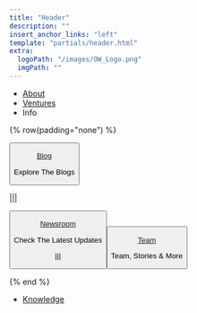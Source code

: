 ```yaml
---
title: "Header"
description: ""
insert_anchor_links: "left"
template: "partials/header.html"
extra:
  logoPath: "/images/OW_Logo.png"
  imgPath: ""
---
```


- [About]("/about")
- [Ventures]("/ventures")
- Info

{% row(padding="none") %}

<button onclick="window.location.href='/blog'">

[Blog](/blog)
<br>
<p class="text-sm">Explore The Blogs</p>

</button>

|||

<button onclick="window.location.href='/newsroom'">

[Newsroom](/newsroom)
<br>
<p class="text-sm">Check The Latest Updates</p>

|||

<button onclick="window.location.href='/people'">

[Team](/people)
<br>
<p class="text-sm">Team, Stories & More</p>

</button>

{% end %}

- [Knowledge]("https://ourworldventures.github.io/info_ourworld/intro/intro.html")
